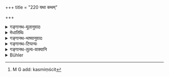 +++
title = "220 यथा कथम्"

+++

<details><summary>गङ्गानथ-मूलानुवादः</summary>

If a man, with concentrated mind, somehow eats thrice eighty morsels of ‘sacrificial food,’ during a month, he attains the regions of the Moon.—(220)
</details>

<details><summary>मेधातिथिः</summary>

कस्मिंश्चिद् दिवसे चतुरो ग्रासान् कस्मिंश्चिद् द्वादश कस्मिंश्चिन् नाश्नाति **यथा कथंचित्** त्रिंशद्रात्रौ प्रवृत्तिः । यदि कस्मिंश्चित्[^३४६] षोडश । अयं तु नियमः **तिस्रोशीतीर् मासेनेति** द्वे शते चत्चारिंशद् अधिके । चन्द्रलोकं प्राप्नोति ॥ ११.२२० ॥


[^३४६]:
     M G add: kasmiṃścit
</details>

<details><summary>गङ्गानथ-भाष्यानुवादः</summary>

On one day he takes four morsels, on another twelve, on a third day he does not eat at all, on some day sixteen and so forth; this is what is meant by doing it ‘*somehow*’ during the thirty days. The only restriction is that during the month, ‘*thrice eighty*’ morsels should be eaten; *i.e*., two hundred and forty.

By doing this the man reaches the regions of the Moon.—(220)
</details>

<details><summary>गङ्गानथ-टिप्पन्यः</summary>

This verse is quoted in *Mitākṣarā* (3.325);—in *Prāyaścittaviveka* (p. 517);—and in *Hemādri* (Kāla, p. 23), which says that it is the ‘*Sāvana*’ month that is meant here.
</details>

<details><summary>गङ्गानथ-तुल्य-वाक्यानि</summary>

*Baudhāyana* (3.8.31).—‘He who studies this becomes the companion of the
lunar constellations, of sun and moon, and dwells in the regions of these.’

Do. (4.5.20).—‘A Brāhmaṇa who eats anyhow, during a month, thrice-eighty mouthfuls of sacrificial food, goes to the regions of the Moon.’

*Gautama* (27.16-18).—‘He who has completed the *Cāndrayāṇa*, becomes
free from sin and free from crime, and destroys all guilt. He who has completed a second month in the same manner, sanctifies himself, his ten ancestors and ten descendants, as well as any company to which he may be invited; and he who has lived a year in that manner dwells, after death, in the regions of the Moon.’

*Viṣṇu* (47.9).—‘Eating anyhow three hundred, *minus* sixty, mouthfuls a
month, is the penance called *Sāmānya* - *Cāndrāyaṇa*.

*Yājñavalkya* (3.324, 326).—‘If, anyhow, one eats two hundred and forty
morsels during one month, this would be another kind of *Cāndrāyaṇa*. One who performs the *Cāndrāyaṇa* for the sake of spiritual merit (and not as an expiatory penance), obtains the regions of the Moon.’
</details>

<details><summary>Bühler</summary>

221	He who, concentrating his mind, eats during a month in any way thrice eighty mouthfuls of sacrificial food, dwells (after death) in the world of the moon.
</details>
